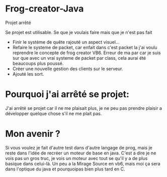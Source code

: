 Frog-creator-Java
=================

Projet arrêté

Se projet est utilisable.
Se que je voulais faire mais que je n'est pas fait

- Finir le système de quête rajouté un aspect visuel...
- Refaire le systeme de packet, car enfait dans c'est packet la j'ai voulu reprendre le concepte de frog creator VB6.
Erreur de ma par car je suis sur que avec un vrai systeme de packet par class, cela aurai été beaucoups plus poussé.
- Créer une nouvelle gestion des clients sur le serveur.
- Ajouté les sort.

Pourquoi j'ai arrêté se projet:
=================
J'ai arrêté se projet car il ne me plaisait plus, je ne peu pas prendre plaisir a développer quelque chose s'il ne me plait pas.

Mon avenir ?
=================
Si vous voulez je fait d'autre test dans d'autre langage de prog, mais je reste dans l'idée de recréer un moteur de base en java.
C'est a dire je ne vois pas un gros truc, je vois un moteur avec tout se qu'il y a de plus basique dans celui-là.
Un peu a la Mirage Source en vb6, mais moi ça sera dans l'optique du java et pourquoipas bien plus tard en C.
